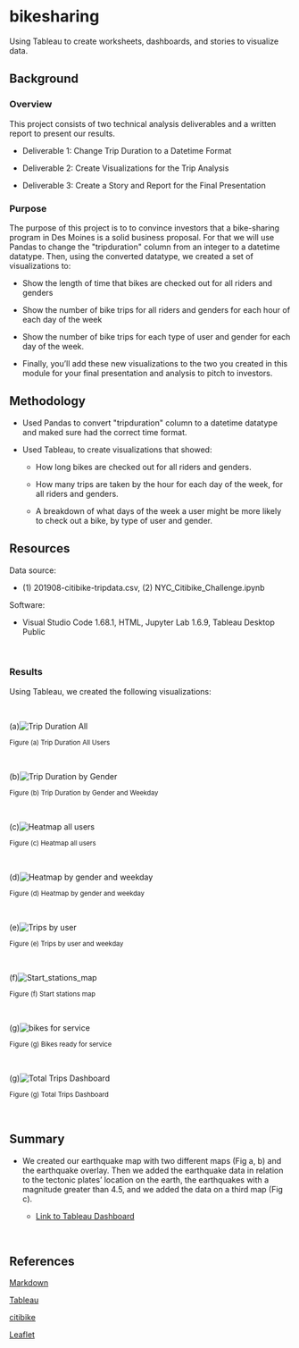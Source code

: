 # bikesharing
Using Tableau to create worksheets, dashboards, and stories to visualize data.

## Background
### Overview

This project consists of two technical analysis deliverables and a written report to present our results. 

- Deliverable 1: Change Trip Duration to a Datetime Format

- Deliverable 2: Create Visualizations for the Trip Analysis

- Deliverable 3: Create a Story and Report for the Final Presentation

### Purpose

The purpose of this project is to  to convince investors that a bike-sharing program in Des Moines is a solid business proposal. For that we will use Pandas to change the "tripduration" column from an integer to a datetime datatype. Then, using the converted datatype, we created a set of visualizations to:

- Show the length of time that bikes are checked out for all riders and genders

- Show the number of bike trips for all riders and genders for each hour of each day of the week

- Show the number of bike trips for each type of user and gender for each day of the week.

- Finally, you’ll add these new visualizations to the two you created in this module for your final presentation and analysis to pitch to investors.


## Methodology

- Used Pandas to convert "tripduration" column to a datetime datatype and maked sure had the correct time format.

- Used Tableau, to create visualizations that showed:

  - How long bikes are checked out for all riders and genders.
  
  - How many trips are taken by the hour for each day of the week, for all riders and genders.
  
  - A breakdown of what days of the week a user might be more likely to check out a bike, by type of user and gender.
  
## Resources
 
Data source:
- (1) 201908-citibike-tripdata.csv, (2) NYC_Citibike_Challenge.ipynb
 
Software:
- Visual Studio Code 1.68.1, HTML, Jupyter Lab 1.6.9, Tableau Desktop Public
 
<br/>

### Results

Using Tableau, we created the following visualizations:

<br/>


(a)![Trip Duration All](./Images/tripduration_all.png)
 
<sub> Figure (a) Trip Duration All Users

<br/>

(b)![Trip Duration by Gender](./Images/tripduration_gender.png)
 
<sub> Figure (b) Trip Duration by Gender and Weekday

<br/>

(c)![Heatmap all users](./Images/heatmap_all.png)
 
<sub> Figure (c) Heatmap all users

<br/>

(d)![Heatmap by gender and weekday](./Images/heatmap_gender.png)
 
<sub> Figure (d) Heatmap by gender and weekday

<br/>

(e)![Trips by user](./Images/user_trips_by_gender.png)
 
<sub> Figure (e) Trips by user and weekday

<br/>

(f)![Start_stations_map](./Images/start_stations_map.png)
 
<sub> Figure (f) Start stations map

<br/>

(g)![bikes for service](./Images/bikes_for_service.png)
 
<sub> Figure (g) Bikes ready for service

<br/>

(g)![Total Trips Dashboard](./Images/total_trips_dashboard.png)
 
<sub> Figure (g) Total Trips Dashboard

<br/>

## Summary

- We created our earthquake map with two different maps (Fig a, b) and the earthquake overlay. Then we added the earthquake data in relation to the tectonic plates’ location on the earth, the earthquakes with a magnitude greater than 4.5, and we added the data on a third map (Fig c).

  - [Link to Tableau Dashboard](https://public.tableau.com/app/profile/leonardo.aldarondo/viz/CitiBikeStory_16637907027860/CitibikeStory?publish=yes)

<br/>

## References

[Markdown](https://docs.github.com/en/get-started/writing-on-github/getting-started-with-writing-and-formatting-on-github/basic-writing-and-formatting-syntax)

[Tableau](https://public.tableau.com/app/discover)

[citibike](https://ride.citibikenyc.com/system-data)

[Leaflet](https://leafletjs.com/examples/quick-start/)